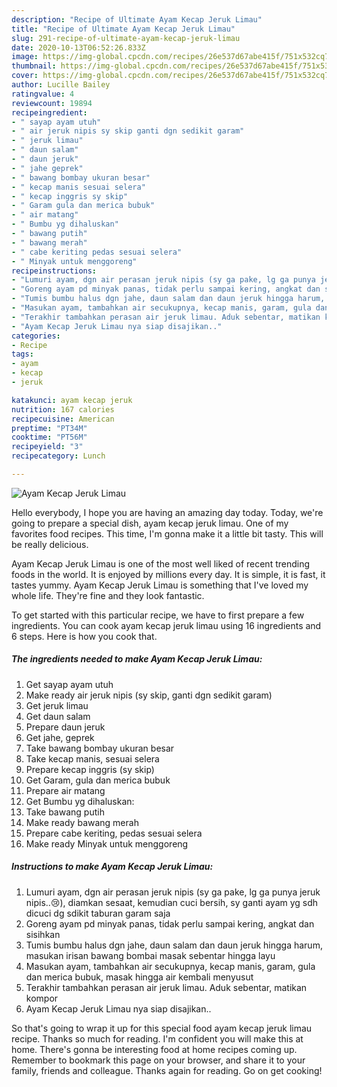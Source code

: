 ```yaml
---
description: "Recipe of Ultimate Ayam Kecap Jeruk Limau"
title: "Recipe of Ultimate Ayam Kecap Jeruk Limau"
slug: 291-recipe-of-ultimate-ayam-kecap-jeruk-limau
date: 2020-10-13T06:52:26.833Z
image: https://img-global.cpcdn.com/recipes/26e537d67abe415f/751x532cq70/ayam-kecap-jeruk-limau-foto-resep-utama.jpg
thumbnail: https://img-global.cpcdn.com/recipes/26e537d67abe415f/751x532cq70/ayam-kecap-jeruk-limau-foto-resep-utama.jpg
cover: https://img-global.cpcdn.com/recipes/26e537d67abe415f/751x532cq70/ayam-kecap-jeruk-limau-foto-resep-utama.jpg
author: Lucille Bailey
ratingvalue: 4
reviewcount: 19894
recipeingredient:
- " sayap ayam utuh"
- " air jeruk nipis sy skip ganti dgn sedikit garam"
- " jeruk limau"
- " daun salam"
- " daun jeruk"
- " jahe geprek"
- " bawang bombay ukuran besar"
- " kecap manis sesuai selera"
- " kecap inggris sy skip"
- " Garam gula dan merica bubuk"
- " air matang"
- " Bumbu yg dihaluskan"
- " bawang putih"
- " bawang merah"
- " cabe keriting pedas sesuai selera"
- " Minyak untuk menggoreng"
recipeinstructions:
- "Lumuri ayam, dgn air perasan jeruk nipis (sy ga pake, lg ga punya jeruk nipis..😢), diamkan sesaat, kemudian cuci bersih, sy ganti ayam yg sdh dicuci dg sdikit taburan garam saja"
- "Goreng ayam pd minyak panas, tidak perlu sampai kering, angkat dan sisihkan"
- "Tumis bumbu halus dgn jahe, daun salam dan daun jeruk hingga harum, masukan irisan bawang bombai masak sebentar hingga layu"
- "Masukan ayam, tambahkan air secukupnya, kecap manis, garam, gula dan merica bubuk, masak hingga air kembali menyusut"
- "Terakhir tambahkan perasan air jeruk limau. Aduk sebentar, matikan kompor"
- "Ayam Kecap Jeruk Limau nya siap disajikan.."
categories:
- Recipe
tags:
- ayam
- kecap
- jeruk

katakunci: ayam kecap jeruk 
nutrition: 167 calories
recipecuisine: American
preptime: "PT34M"
cooktime: "PT56M"
recipeyield: "3"
recipecategory: Lunch

---
```



![Ayam Kecap Jeruk Limau](https://img-global.cpcdn.com/recipes/26e537d67abe415f/751x532cq70/ayam-kecap-jeruk-limau-foto-resep-utama.jpg)

Hello everybody, I hope you are having an amazing day today. Today, we're going to prepare a special dish, ayam kecap jeruk limau. One of my favorites food recipes. This time, I'm gonna make it a little bit tasty. This will be really delicious.



Ayam Kecap Jeruk Limau is one of the most well liked of recent trending foods in the world. It is enjoyed by millions every day. It is simple, it is fast, it tastes yummy. Ayam Kecap Jeruk Limau is something that I've loved my whole life. They're fine and they look fantastic.


To get started with this particular recipe, we have to first prepare a few ingredients. You can cook ayam kecap jeruk limau using 16 ingredients and 6 steps. Here is how you cook that.

<!--inarticleads1-->

##### The ingredients needed to make Ayam Kecap Jeruk Limau:

1. Get  sayap ayam utuh
1. Make ready  air jeruk nipis (sy skip, ganti dgn sedikit garam)
1. Get  jeruk limau
1. Get  daun salam
1. Prepare  daun jeruk
1. Get  jahe, geprek
1. Take  bawang bombay ukuran besar
1. Take  kecap manis, sesuai selera
1. Prepare  kecap inggris (sy skip)
1. Get  Garam, gula dan merica bubuk
1. Prepare  air matang
1. Get  Bumbu yg dihaluskan:
1. Take  bawang putih
1. Make ready  bawang merah
1. Prepare  cabe keriting, pedas sesuai selera
1. Make ready  Minyak untuk menggoreng




<!--inarticleads2-->

##### Instructions to make Ayam Kecap Jeruk Limau:

1. Lumuri ayam, dgn air perasan jeruk nipis (sy ga pake, lg ga punya jeruk nipis..😢), diamkan sesaat, kemudian cuci bersih, sy ganti ayam yg sdh dicuci dg sdikit taburan garam saja
1. Goreng ayam pd minyak panas, tidak perlu sampai kering, angkat dan sisihkan
1. Tumis bumbu halus dgn jahe, daun salam dan daun jeruk hingga harum, masukan irisan bawang bombai masak sebentar hingga layu
1. Masukan ayam, tambahkan air secukupnya, kecap manis, garam, gula dan merica bubuk, masak hingga air kembali menyusut
1. Terakhir tambahkan perasan air jeruk limau. Aduk sebentar, matikan kompor
1. Ayam Kecap Jeruk Limau nya siap disajikan..




So that's going to wrap it up for this special food ayam kecap jeruk limau recipe. Thanks so much for reading. I'm confident you will make this at home. There's gonna be interesting food at home recipes coming up. Remember to bookmark this page on your browser, and share it to your family, friends and colleague. Thanks again for reading. Go on get cooking!
